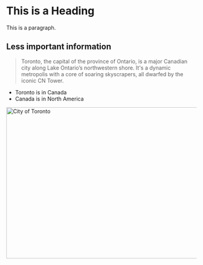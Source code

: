 <html>
<title>A</title>
<br>
<body>
<h1>This is a Heading</h1>
<p>This is a paragraph.</p>
<h2>Less important information</h2>
<blockquote cite="https://en.wikipedia.org/wiki/Toronto">
Toronto, the capital of the province of Ontario, is a major Canadian city along Lake Ontario’s northwestern shore. It's a dynamic metropolis with a core of soaring skyscrapers, all dwarfed by the iconic CN Tower.
</blockquote>
<ul>
  <li>Toronto is in Canada</li>
  <li>Canada is in North America</li>
</ul>
<img src="https://upload.wikimedia.org/wikipedia/commons/thumb/d/d5/Gardiner_Expressway_Downtown_Toronto.jpg/1920px-Gardiner_Expressway_Downtown_Toronto.jpg" alt="City of Toronto" style="width:600px;height:400px;">
</body>

